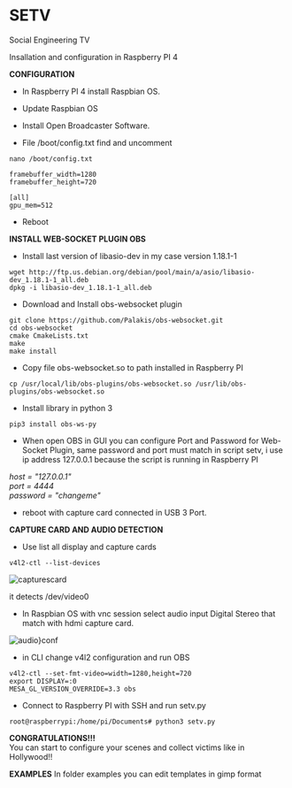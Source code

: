 # SETV
Social Engineering TV

Insallation and configuration in Raspberry PI 4

**CONFIGURATION**

 - In Raspberry PI 4 install Raspbian OS.
 
 - Update Raspbian OS

 - Install Open Broadcaster Software.

 - File /boot/config.txt find and uncomment

```
nano /boot/config.txt

framebuffer_width=1280
framebuffer_height=720

[all]
gpu_mem=512
```

- Reboot


**INSTALL WEB-SOCKET PLUGIN OBS**

- Install last version of libasio-dev in my case version 1.18.1-1

```
wget http://ftp.us.debian.org/debian/pool/main/a/asio/libasio-dev_1.18.1-1_all.deb
dpkg -i libasio-dev_1.18.1-1_all.deb
```

- Download and Install obs-websocket plugin

```
git clone https://github.com/Palakis/obs-websocket.git
cd obs-websocket
cmake CmakeLists.txt
make
make install
```

- Copy file obs-websocket.so to path installed in Raspberry PI

```
cp /usr/local/lib/obs-plugins/obs-websocket.so /usr/lib/obs-plugins/obs-websocket.so
```

- Install library in python 3

```
pip3 install obs-ws-py
```

- When open OBS in GUI you can configure Port and Password for Web-Socket Plugin, same password and port must match in script setv, i use ip address 127.0.0.1 because the script is running in Raspberry PI

*host = "127.0.0.1"  
port = 4444  
password = "changeme"*

- reboot with capture card connected in USB 3 Port.

**CAPTURE CARD AND AUDIO DETECTION**

- Use list all display and capture cards

```
v4l2-ctl --list-devices
```

![capturescard](https://user-images.githubusercontent.com/20798626/132143792-be183013-6c3a-4c3f-8e66-27a0416e9440.PNG)

it detects /dev/video0

- In Raspbian OS with vnc session select audio input Digital Stereo that match with hdmi capture card.

![audio}conf](https://user-images.githubusercontent.com/20798626/132143951-07ac542a-7b7f-4d31-ab9c-a49bb65f4dc7.PNG)


- in CLI change v4l2 configuration and run OBS

```
v4l2-ctl --set-fmt-video=width=1280,height=720
export DISPLAY=:0
MESA_GL_VERSION_OVERRIDE=3.3 obs
```

- Connect to Raspberry PI with SSH and run setv.py

```
root@raspberrypi:/home/pi/Documents# python3 setv.py
```


**CONGRATULATIONS!!!**  
You can start to configure your scenes and collect victims like in Hollywood!!



**EXAMPLES**
In folder examples you can edit templates in gimp format


